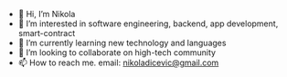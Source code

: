 - 👋 Hi, I’m Nikola
- 👀 I’m interested in software engineering, backend, app development, smart-contract
- 🌱 I’m currently learning new technology and languages
- 💞️ I’m looking to collaborate on high-tech community
- 📫 How to reach me. email: nikoladicevic@gmail.com
